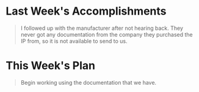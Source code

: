 # Last Week's Accomplishments

> I followed up with the manufacturer after not hearing back. They never got any documentation from the company they purchased the IP from, so it is not available to send to us.

# This Week's Plan

> Begin working using the documentation that we have. 
